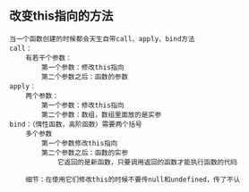 ## 改变this指向的方法
    当一个函数创建的时候都会天生自带call、apply、bind方法
    call：
        有若干个参数：
            第一个参数：修改this指向
            第二个参数之后：函数的参数
    apply：
        两个参数：
            第一个参数：修改this指向
            第二个参数：数组，数组里面放的是实参
    bind：（惰性函数，高阶函数）需要两个括号
        多个参数
            第一个参数修改this指向
            第二个参数之后：函数的实参
                它返回的是新函数，只要调用返回的函数才能执行函数的代码
        
        细节：在使用它们修改this的时候不要传null和undefined，传了不认